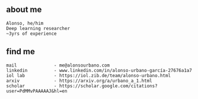 ## about me
    Alonso, he/him 
    Deep learning researcher
    ~3yrs of experience

## find me
    mail              - me@alonsourbano.com
    linkedin          - www.linkedin.com/in/alonso-urbano-garcía-27676a1a7
    iol lab           - https://iol.zib.de/team/alonso-urbano.html
    arxiv             - https://arxiv.org/a/urbano_a_1.html
    scholar           - https://scholar.google.com/citations?user=PdMMvPAAAAAJ&hl=en
